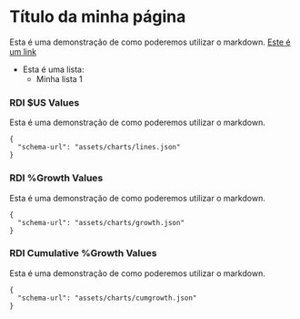 # Título da minha página

Esta é uma demonstração de como poderemos utilizar o markdown.
[Este é um link](google.com)

- Esta é uma lista:
	- Minha lista 1

### RDI $US Values
Esta é uma demonstração de como poderemos utilizar o markdown.

```vegalite
{
  "schema-url": "assets/charts/lines.json"
}
```

### RDI %Growth Values
Esta é uma demonstração de como poderemos utilizar o markdown.

```vegalite
{
  "schema-url": "assets/charts/growth.json"
}
```

### RDI Cumulative %Growth Values
Esta é uma demonstração de como poderemos utilizar o markdown.

```vegalite
{
  "schema-url": "assets/charts/cumgrowth.json"
}
```